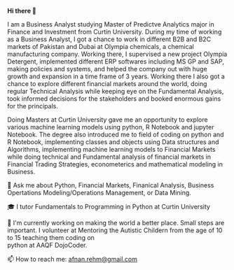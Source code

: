 **Hi there 👋**

I am a Business Analyst studying Master of Predictve Analytics major in Finance and Investment from Curtin University. During my time of working as a Business Analyst, I got a chance to work in different B2B and B2C markets of Pakistan and Dubai at Olympia chemicals, a chemical manufacturing company. Working there, I supervised a new project Olympia Detergent, implemented different ERP softwares including MS GP and SAP, making policies and systems, and helped the company out with huge growth and expansion in a time frame of 3 years. Working there I also got a chance to explore different financial markets around the world, doing regular Technical Analysis while keeping eye on the Fundamental Analysis, took informed decisions for the stakeholders and booked enormous gains for the principals.

Doing Masters at Curtin University gave me an opportunity to explore various machine learning models using python, R Notebook and jupyter Notebook.  The degree also introduced me to field of coding on python and R Notebook, implementing classes and objects using Data structures and Algorithms, implementing machine learning models to Financial Markets while doing technical and Fundamental analysis of financial markets in Financial Trading Strategies, econometerics and mathematical modeling in Business. 

💬 Ask me about Python, Financial Markets, Finanical Analysis, Business Opertations Modeling/Operations Management, or Data Mining.

🎓 I tutor Fundamentals to Programming in Python at Curtin University

🔭  I'm currently working on making the world a better place. Small steps are important. I volunteer at Mentoring the Autistic Childern from the age of 10 to 15 teaching them coding on     
    python at AAQF DojoCoder.

📫 How to reach me: afnan.rehm@gmail.com
